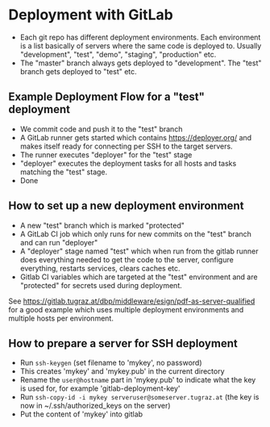 # Deployment with GitLab

-   Each git repo has different deployment environments. Each
    environment is a list basically of servers where the same code is
    deployed to. Usually "development", "test", "demo",
    "staging", "production" etc.
-   The "master" branch always gets deployed to "development". The
    "test" branch gets deployed to "test" etc.

## Example Deployment Flow for a "test" deployment

-   We commit code and push it to the "test" branch
-   A GitLab runner gets started which contains <https://deployer.org/>
    and makes itself ready for connecting per SSH to the target servers.
-   The runner executes "deployer" for the "test" stage
-   "deployer" executes the deployment tasks for all hosts and tasks
    matching the "test" stage.
-   Done

## How to set up a new deployment environment

-   A new "test" branch which is marked "protected"
-   A GitLab CI job which only runs for new commits on the "test"
    branch and can run "deployer"
-   A "deployer" stage named "test" which when run from the gitlab
    runner does everything needed to get the code to the server,
    configure everything, restarts services, clears caches etc.
-   Gitlab CI variables which are targeted at the "test" environment
    and are "protected" for secrets used during deployment.

See <https://gitlab.tugraz.at/dbp/middleware/esign/pdf-as-server-qualified> for a
good example which uses multiple deployment environments and multiple
hosts per environment.

## How to prepare a server for SSH deployment

- Run `ssh-keygen` (set filename to 'mykey', no password)
- This creates 'mykey' and 'mykey.pub' in the current directory
- Rename the `user@hostname` part in 'mykey.pub' to indicate what the key is used for, for example 'gitlab-deployment-key'
- Run `ssh-copy-id -i mykey serveruser@someserver.tugraz.at` (the key
  is now in \~/.ssh/authorized\_keys on the server)
- Put the content of 'mykey' into gitlab
